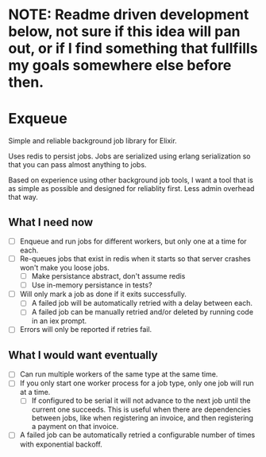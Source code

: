 # NOTE: Readme driven development below, not sure if this idea will pan out, or if I find something that fullfills my goals somewhere else before then.

Exqueue
=======

Simple and reliable background job library for Elixir.

Uses redis to persist jobs. Jobs are serialized using erlang serialization so that you can pass almost anything to jobs.

Based on experience using other background job tools, I want a tool that is as simple as possible and designed for reliablity first. Less admin overhead that way.

## What I need now

* [ ] Enqueue and run jobs for different workers, but only one at a time for each.
* [ ] Re-queues jobs that exist in redis when it starts so that server crashes won't make you loose jobs.
  - [ ] Make persistance abstract, don't assume redis
  - [ ] Use in-memory persistance in tests?
* [ ] Will only mark a job as done if it exits successfully.
  - [ ] A failed job will be automatically retried with a delay between each.
  - [ ] A failed job can be manually retried and/or deleted by running code in an iex prompt.
* [ ] Errors will only be reported if retries fail.

## What I would want eventually

* [ ] Can run multiple workers of the same type at the same time.
* [ ] If you only start one worker process for a job type, only one job will run at a time.
  - [ ] If configured to be serial it will not advance to the next job until the current one succeeds. This is useful when there are dependencies between jobs, like when registering an invoice, and then registering a payment on that invoice.
* [ ] A failed job can be automatically retried a configurable number of times with exponential backoff.
